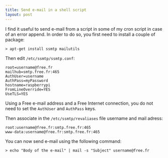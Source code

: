 ```yaml
---
title: Send e-mail in a shell script
layout: post
---
```


I find it useful to send e-mail from a script in some of my cron script in
case of an error append.  In order to do so, you first need to install a
couple of package:

	> apt-get install ssmtp mailutils

Then edit `/etc/ssmtp/ssmtp.conf`:

	root=username@free.fr
	mailhub=smtp.free.fr:465
	AuthUser=username
	AuthPass=myPassword
	hostname=raspberrypi
	FromLineOverride=YES
	UseTLS=YES

Using a Free e-mail address and a Free Internet connection, you do not need to
set the `AuthUser` and `AuthPass` keys. 

Then associate in the `/etc/ssmtp/revaliases` file username and mail adress:

	root:username@free.fr:smtp.free.fr:465
	www-data:username@free.fr:smtp.free.fr:465

You can now send e-mail using the following command:

	> echo "Body of the e-mail" | mail -s "Subject" username@free.fr

